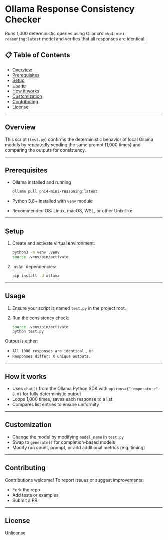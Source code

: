 # Ollama Response Consistency Checker

Runs 1,000 deterministic queries using Ollama’s `phi4-mini-reasoning:latest` model and verifies that all responses are identical.

## 📋 Table of Contents

* [Overview](#overview)
* [Prerequisites](#prerequisites)
* [Setup](#setup)
* [Usage](#usage)
* [How it works](#how-it-works)
* [Customization](#customization)
* [Contributing](#contributing)
* [License](#license)

---

## Overview

This script (`test.py`) confirms the deterministic behavior of local Ollama models by repeatedly sending the same prompt (1,000 times) and comparing the outputs for consistency.

---

## Prerequisites

* Ollama installed and running

  ```bash
  ollama pull phi4-mini-reasoning:latest
  ```
* Python 3.8+ installed with `venv` module
* Recommended OS: Linux, macOS, WSL, or other Unix-like

---

## Setup

1. Create and activate virtual environment:

   ```bash
   python3 -m venv .venv
   source .venv/bin/activate
   ```

2. Install dependencies:

   ```bash
   pip install -U ollama
   ```

---

## Usage

1. Ensure your script is named `test.py` in the project root.
2. Run the consistency check:

   ```bash
   source .venv/bin/activate
   python test.py
   ```

Output is either:

* `All 1000 responses are identical.`, or
* `Responses differ: X unique outputs.`

---

## How it works

* Uses `chat()` from the Ollama Python SDK with `options={"temperature": 0.0}` for fully deterministic output
* Loops 1,000 times, saves each response to a list
* Compares list entries to ensure uniformity

---

## Customization

* Change the model by modifying `model_name` in `test.py`
* Swap to `generate()` for completion-based models
* Modify run count, prompt, or add additional metrics (e.g. timing)

---

## Contributing

Contributions welcome! To report issues or suggest improvements:

* Fork the repo
* Add tests or examples
* Submit a PR

---

## License

Unlicense

